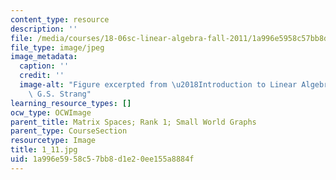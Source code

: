 ```yaml
---
content_type: resource
description: ''
file: /media/courses/18-06sc-linear-algebra-fall-2011/1a996e5958c57bb8d1e20ee155a8884f_1_11.jpg
file_type: image/jpeg
image_metadata:
  caption: ''
  credit: ''
  image-alt: "Figure excerpted from \u2018Introduction to Linear Algebra\u2019 by\
    \ G.S. Strang"
learning_resource_types: []
ocw_type: OCWImage
parent_title: Matrix Spaces; Rank 1; Small World Graphs
parent_type: CourseSection
resourcetype: Image
title: 1_11.jpg
uid: 1a996e59-58c5-7bb8-d1e2-0ee155a8884f
---
```

